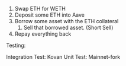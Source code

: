 1. Swap ETH for WETH
2. Deposit some ETH into Aave
3. Borrow some asset with the ETH collateral
   1. Sell that borrowed asset. (Short Sell)
4. Repay everything back

Testing:

Integration Test: Kovan
Unit Test: Mainnet-fork
